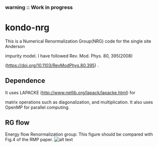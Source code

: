### warning :: Work in progress 

# kondo-nrg
This is a Numerical Renormalization Group(NRG) code for the single site Anderson 

 impurity model. I have followed Rev. Mod. Phys. 80, 395(2008)

(https://doi.org/10.1103/RevModPhys.80.395) . 
 
## Dependence 
It uses LAPACKE (http://www.netlib.org/lapack/lapacke.html) for
 
 matrix operations such as diagonalization, and multiplication.  It also uses OpenMP
 for parallel computing.  
 
 
## RG flow
 
 Energy flow Renormalization group: This figure should be compared with Fig.4 of the RMP paper.
![alt text](src/c++/rgflow/out.png)
